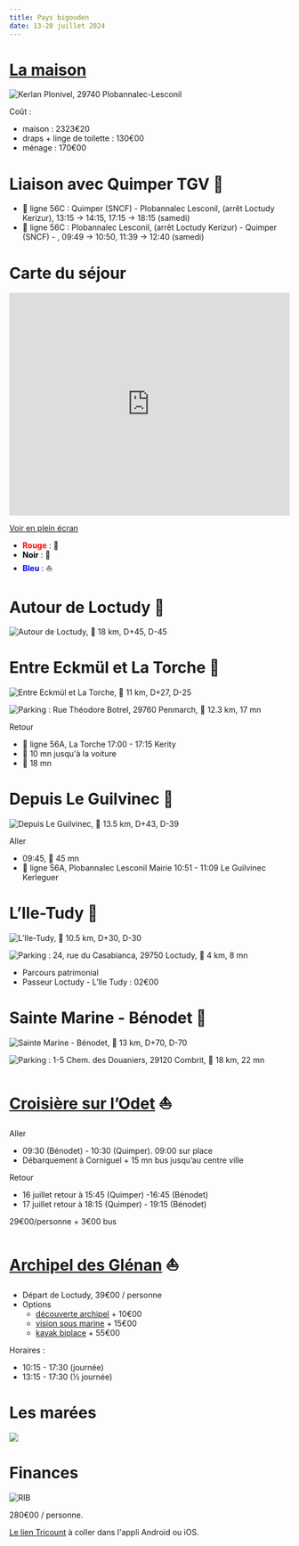 ```yaml
---
title: Pays bigouden
date: 13-20 juillet 2024
---
```


<style type="text/css">
@import url("https://unpkg.com/sakura.css/css/normalize.css");
@import url("https://unpkg.com/sakura.css/css/sakura.css");
</style>

# [La maison](https://www.abritel.fr/trips/9208507122516/)

![Kerlan Plonivel, 29740 Plobannalec-Lesconil](images/maison.png) 

Coût :

- maison : 2323€20
- draps + linge de toilette : 130€00
- ménage : 170€00

# Liaison avec Quimper TGV 🚆

- 🚌 ligne 56C : Quimper (SNCF) - Plobannalec Lesconil, (arrêt Loctudy Kerizur), 13:15 → 14:15, 17:15 → 18:15 (samedi)
- 🚌 ligne 56C : Plobannalec Lesconil, (arrêt Loctudy Kerizur) - Quimper (SNCF) - , 09:49 → 10:50, 11:39 → 12:40 (samedi)

# Carte du séjour

<iframe width="100%" height="400px" frameborder="0" allowfullscreen src="https://umap.openstreetmap.fr/fr/map/2024-pays-bigouden_1071168#12/47.8348/-4.2054"></iframe><p><a href="https://umap.openstreetmap.fr/fr/map/2024-pays-bigouden_1071168#12/47.8348/-4.2054">Voir en plein écran</a></p>

- <span style="color:red">**Rouge**</span> : 🥾
- <span style="color:black">**Noir**</span> : 🚌
- <span style="color:blue">**Bleu**</span> : ⛵

# Autour de Loctudy 🥾

![Autour de Loctudy, 🥾 18 km, D+45, D-45](images/ign-loctudy.png)

# Entre Eckmül et La Torche 🥾

![Entre Eckmül et La Torche, 🥾 11 km, D+27, D-25](images/ign-latorche.png)

![Parking : Rue Théodore Botrel, 29760 Penmarch, 🚗 12.3 km, 17 mn](images/gm-latorche.png)


Retour

  - 🚌 ligne 56A, La Torche 17:00 - 17:15 Kerity
  - 🥾 10 mn jusqu'à la voiture
  - 🚗 18 mn

# Depuis Le Guilvinec 🥾

![Depuis Le Guilvinec, 🥾 13.5 km, D+43, D-39](images/ign-guilvinec.png)

Aller

  - 09:45, 🥾 45 mn
  - 🚌 ligne 56A, Plobannalec Lesconil Mairie 10:51 - 11:09 Le Guilvinec Kerleguer

# L’Ile-Tudy 🥾

![L’Ile-Tudy, 🥾 10.5 km, D+30, D-30](images/ign-iletudy.png)

![Parking : 24, rue du Casabianca, 29750 Loctudy, 🚗 4 km, 8 mn](images/gm-iletudy.png)

- Parcours patrimonial
- Passeur Loctudy - L’Ile Tudy : 02€00

# Sainte Marine - Bénodet 🥾

![Sainte Marine - Bénodet, 🥾 13 km, D+70, D-70](images/ign-benodet.png)

![Parking : 1-5 Chem. des Douaniers, 29120 Combrit, 🚗 18 km, 22 mn](images/gm-sainte-marine.png)

# [Croisière sur l’Odet](https://www.vedettes-odet.com/produit/riviere-odet/grande-croisiere-promenade-odet/) ⛵

Aller

- 09:30 (Bénodet) - 10:30 (Quimper). 09:00 sur place
- Débarquement à Corniguel + 15 mn bus jusqu’au centre ville

Retour

- 16 juillet retour à 15:45 (Quimper) -16:45 (Bénodet)
- 17 juillet retour à 18:15 (Quimper) - 19:15 (Bénodet)

29€00/personne + 3€00 bus

# [Archipel des Glénan](https://www.vedettes-odet.com/categorie-produit/iles-glenan/) ⛵

- Départ de Loctudy, 39€00 / personne
- Options
  - [découverte archipel](https://www.vedettes-odet.com/produit/iles-glenan/iles-glenan-decouverte-de-larchipel/) + 10€00
  - [vision sous marine](https://www.vedettes-odet.com/produit/iles-glenan/exploration/) + 15€00
  - [kayak biplace](https://www.vedettes-odet.com/produit/iles-glenan/escapade-kayak-mer/) + 55€00

Horaires :

- 10:15 - 17:30 (journée)
- 13:15 - 17:30 (½ journée)

# Les marées

![](images/marees.png)

# Finances

![RIB](images/rib.png)

280€00 / personne.

[Le lien Tricount](https://tricount.com/tLcpsLLNlVYdrkaASe) à coller dans l'appli Android ou iOS.

